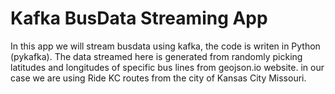 # Kafka BusData Streaming App
In this app we will stream busdata using kafka, the code is writen in Python (pykafka).
The data streamed here is generated from randomly picking latitudes and longitudes of specific bus lines from geojson.io website. in our case we are using Ride KC routes from the city of Kansas City Missouri.


